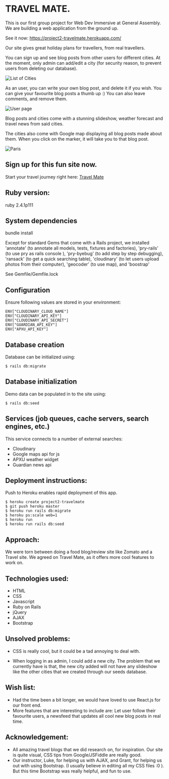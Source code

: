 # TRAVEL MATE.

This is our first group project for Web Dev Immersive at General Assembly. We are building a web application from the ground up.

See it now: https://project2-travelmate.herokuapp.com/

Our site gives great holiday plans for travellers, from real travellers.

You can sign up and see blog posts from other users for different cities. At the moment, only admin can add/edit a city (for security reason, to prevent users from deleting our database).

![List of Cities](https://github.com/eggyducktective/travelMate/blob/master/app/assets/images/Cities.jpg)

As an user, you can write your own blog post, and delete it if you wish. You can give your favourite blog posts a thumb up :) You can also leave comments, and remove them.

![User page](https://github.com/eggyducktective/travelMate/blob/master/app/assets/images/User.jpg)

Blog posts and cities come with a stunning slideshow, weather forecast and travel news from said cities.

The cities also come with Google map displaying all blog posts made about them. When you click on the marker, it will take you to that blog post.

![Paris](https://github.com/eggyducktective/travelMate/blob/master/app/assets/images/Paris.jpg)

## Sign up for this fun site now.

Start your travel journey right here: [Travel Mate ](https://project2-travelmate.herokuapp.com/)

## Ruby version:

ruby 2.4.1p111

## System dependencies

bundle install

Except for standard Gems that come with a Rails project, we installed 'annotate' (to annotate all models, tests, fixtures and factories), 'pry-rails' (to use pry as rails console ), 'pry-byebug' (to add step by step debugging), 'ransack' (to get a quick searching table), 'cloudinary' (to let users upload photos from their computer), 'geocoder' (to use map), and  'boostrap'

See Gemfile/Gemfile.lock

## Configuration

Ensure following values are stored in your environment:

```
ENV["CLOUDINARY_CLOUD_NAME"]
ENV["CLOUDINARY_API_KEY"]
ENV["CLOUDINARY_API_SECRET"]
ENV["GUARDIAN_API_KEY"]
ENV["APXU_API_KEY"]
```

## Database creation

Database can be initialized using:

```
$ rails db:migrate
```

## Database initialization

Demo data can be populated in to the site using:

```
$ rails db:seed
```

## Services (job queues, cache servers, search engines, etc.)

This service connects to a number of external searches:

  - Cloudinary
  - Google maps api for js
  - APXU weather widget
  - Guardian news api

## Deployment instructions:

Push to Heroku enables rapid deployment of this app.

```
$ heroku create project2-travelmate
$ git push heroku master
$ heroku run rails db:migrate
$ heroku ps:scale web=1
$ heroku run
$ heroku run rails db:seed
```

## Approach:

We were torn between doing a food blog/review site like Zomato and a Travel site. We agreed on Travel Mate, as it offers more cool features to work on.

## Technologies used:

- HTML
- CSS
- Javascript
- Ruby on Rails
- jQuery
- AJAX
- Bootstrap

## Unsolved problems:

- CSS is really cool, but it could be a tad annoying to deal with.

- When logging in as admin, I could add a new city. The problem that we currently have is that, the new city added will not have any slideshow like the other cities that we created through our seeds database.

## Wish list:

- Had the time been a bit longer, we would have loved to use React.js for our front end.
- More features that are interesting to include are: Let user follow their favourite users, a newsfeed that updates all cool new blog posts in real time.


## Acknowledgement:

- All amazing travel blogs that we did research on, for inspiration. Our site is quite visual, CSS tips from Google/JSFiddle are really good.
- Our instructor, Luke, for helping us with AJAX, and Grant, for helping us out with using Bootstrap. (I usually believe in editing all my CSS files :0 ). But this time Bootstrap was really helpful, and fun to use.
